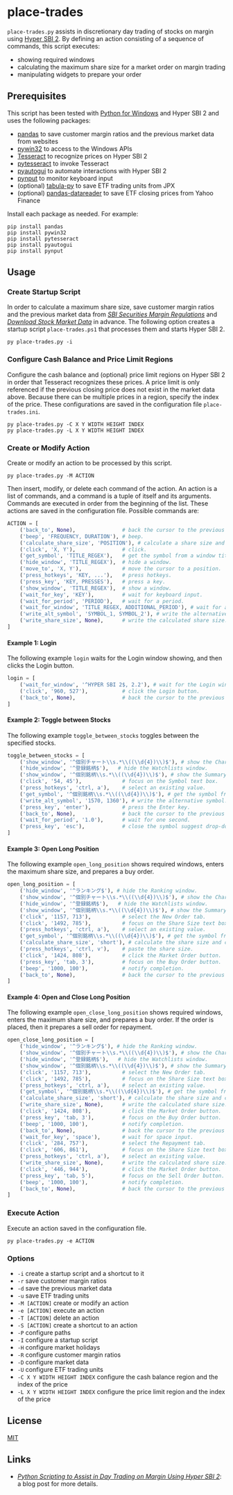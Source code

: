 # place-trades #

<!-- Python script that assists in discretionary day trading of stocks
on margin using Hyper SBI 2 -->

<!-- hypersbi2 pandas pyautogui pytesseract python pywin32 tesseract
tabula-py pandas-datareader pynput -->

`place-trades.py` assists in discretionary day trading of stocks on
margin using [Hyper SBI
2](https://go.sbisec.co.jp/lp/lp_hyper_sbi2_211112.html).  By defining
an action consisting of a sequence of commands, this script executes:

  * showing required windows
  * calculating the maximum share size for a market order on margin
    trading
  * manipulating widgets to prepare your order

## Prerequisites ##

This script has been tested with [Python for
Windows](https://www.python.org/downloads/windows/) and Hyper SBI 2
and uses the following packages:

  * [pandas](https://pandas.pydata.org/) to save customer margin
    ratios and the previous market data from websites
  * [pywin32](https://github.com/mhammond/pywin32) to access to the
    Windows APIs
  * [Tesseract](https://tesseract-ocr.github.io/) to recognize prices
    on Hyper SBI 2
  * [pytesseract](https://github.com/madmaze/pytesseract) to invoke
    Tesseract
    <!-- FIXME: screenshot -->
  * [pyautogui](https://pyautogui.readthedocs.io/en/latest/index.html)
    to automate interactions with Hyper SBI 2
  * [pynput](https://github.com/moses-palmer/pynput) to monitor
    keyboard input
  * (optional)
    [tabula-py](https://tabula-py.readthedocs.io/en/latest/index.html)
    to save ETF trading units from JPX
  * (optional)
    [pandas-datareader](https://pydata.github.io/pandas-datareader/stable/index.html)
    to save ETF closing prices from Yahoo Finance

Install each package as needed.  For example:

``` batchfile
pip install pandas
pip install pywin32
pip install pytesseract
pip install pyautogui
pip install pynput
```

## Usage ##

### Create Startup Script ###

In order to calculate a maximum share size, save customer margin
ratios and the previous market data from [*SBI Securities Margin
Regulations*](https://search.sbisec.co.jp/v2/popwin/attention/stock/margin_M29.html)
and [*Download Stock Market Data*](https://kabudata-dll.com/) in
advance.  The following option creates a startup script
`place-trades.ps1` that processes them and starts Hyper SBI 2.

``` batchfile
py place-trades.py -i
```

### Configure Cash Balance and Price Limit Regions ###

Configure the cash balance and (optional) price limit regions on Hyper
SBI 2 in order that Tesseract recognizes these prices.  A price limit
is only referenced if the previous closing price does not exist in the
market data above.  Because there can be multiple prices in a region,
specify the index of the price.  These configurations are saved in the
configuration file `place-trades.ini`.

``` batchfile
py place-trades.py -C X Y WIDTH HEIGHT INDEX
py place-trades.py -L X Y WIDTH HEIGHT INDEX
```

### Create or Modify Action ###

Create or modify an action to be processed by this script.

``` batchfile
py place-trades.py -M ACTION
```

Then insert, modify, or delete each command of the action.  An action
is a list of commands, and a command is a tuple of itself and its
arguments.  Commands are executed in order from the beginning of the
list.  These actions are saved in the configuration file.  Possible
commands are:

``` python
ACTION = [
    ('back_to', None),               # back the cursor to the previous position.
    ('beep', 'FREQUENCY, DURATION'), # beep.
    ('calculate_share_size', 'POSITION'), # calculate a share size and copy it.
    ('click', 'X, Y'),               # click.
    ('get_symbol', 'TITLE_REGEX'),   # get the symbol from a window title.
    ('hide_window', 'TITLE_REGEX'),  # hide a window.
    ('move_to', 'X, Y'),             # move the cursor to a position.
    ('press_hotkeys', 'KEY, ...'),   # press hotkeys.
    ('press_key', 'KEY, PRESSES'),   # press a key.
    ('show_window', 'TITLE_REGEX'),  # show a window.
    ('wait_for_key', 'KEY'),         # wait for keyboard input.
    ('wait_for_period', 'PERIOD'),   # wait for a period.
    ('wait_for_window', 'TITLE_REGEX, ADDITIONAL_PERIOD'), # wait for a window and an additional period.
    ('write_alt_symbol', 'SYMBOL_1, SYMBOL_2'), # write the alternative symbol.
    ('write_share_size', None),      # write the calculated share size.
]
```

#### Example 1: Login ####

The following example `login` waits for the Login window showing, and
then clicks the Login button.

``` python
login = [
    ('wait_for_window', '^HYPER SBI 2$, 2.2'), # wait for the Login window showing.
    ('click', '960, 527'),           # click the Login button.
    ('back_to', None),               # back the cursor to the previous position.
]
```

#### Example 2: Toggle between Stocks ####

The following example `toggle_between_stocks` toggles between the
specified stocks.

``` python
toggle_between_stocks = [
    ('show_window', '^個別チャート\\s.*\\((\\d{4})\\)$'), # show the Chart window.
    ('hide_window', '^登録銘柄$'),   # hide the Watchlists window.
    ('show_window', '^個別銘柄\\s.*\\((\\d{4})\\)$'), # show the Summary window.
    ('click', '54, 45'),             # focus on the Symbol text box.
    ('press_hotkeys', 'ctrl, a'),    # select an existing value.
    ('get_symbol', '^個別銘柄\\s.*\\((\\d{4})\\)$'), # get the symbol from the Summary window.
    ('write_alt_symbol', '1570, 1360'), # write the alternative symbol.
    ('press_key', 'enter'),          # press the Enter key.
    ('back_to', None),               # back the cursor to the previous position.
    ('wait_for_period', '1.0'),      # wait for one second.
    ('press_key', 'esc'),            # close the symbol suggest drop-down list.
]
```

#### Example 3: Open Long Position ####

The following example `open_long_position` shows required windows,
enters the maximum share size, and prepares a buy order.

``` python
open_long_position = [
    ('hide_window', '^ランキング$'), # hide the Ranking window.
    ('show_window', '^個別チャート\\s.*\\((\\d{4})\\)$'), # show the Chart window.
    ('hide_window', '^登録銘柄$'),   # hide the Watchlists window.
    ('show_window', '^個別銘柄\\s.*\\((\\d{4})\\)$'), # show the Summary window.
    ('click', '1157, 713'),          # select the New Order tab.
    ('click', '1492, 785'),          # focus on the Share Size text box.
    ('press_hotkeys', 'ctrl, a'),    # select an existing value.
    ('get_symbol', '^個別銘柄\\s.*\\((\\d{4})\\)$'), # get the symbol from the Summary window.
    ('calculate_share_size', 'short'), # calculate the share size and copy it.
    ('press_hotkeys', 'ctrl, v'),    # paste the share size.
    ('click', '1424, 808'),          # click the Market Order button.
    ('press_key', 'tab, 3'),         # focus on the Buy Order button.
    ('beep', '1000, 100'),           # notify completion.
    ('back_to', None),               # back the cursor to the previous position.
]
```

#### Example 4: Open and Close Long Position ####

The following example `open_close_long_position` shows required
windows, enters the maximum share size, and prepares a buy order.  If
the order is placed, then it prepares a sell order for repayment.

``` python
open_close_long_position = [
    ('hide_window', '^ランキング$'), # hide the Ranking window.
    ('show_window', '^個別チャート\\s.*\\((\\d{4})\\)$'), # show the Chart window.
    ('hide_window', '^登録銘柄$'),   # hide the Watchlists window.
    ('show_window', '^個別銘柄\\s.*\\((\\d{4})\\)$'), # show the Summary window.
    ('click', '1157, 713'),          # select the New Order tab.
    ('click', '1492, 785'),          # focus on the Share Size text box.
    ('press_hotkeys', 'ctrl, a'),    # select an existing value.
    ('get_symbol', '^個別銘柄\\s.*\\((\\d{4})\\)$'), # get the symbol from the Summary window.
    ('calculate_share_size', 'short'), # calculate the share size and copy it.
    ('write_share_size', None),      # write the calculated share size.
    ('click', '1424, 808'),          # click the Market Order button.
    ('press_key', 'tab, 3'),         # focus on the Buy Order button.
    ('beep', '1000, 100'),           # notify completion.
    ('back_to', None),               # back the cursor to the previous position.
    ('wait_for_key', 'space'),       # wait for space input.
    ('click', '284, 757'),           # select the Repayment tab.
    ('click', '606, 861'),           # focus on the Share Size text box.
    ('press_hotkeys', 'ctrl, a'),    # select an existing value.
    ('write_share_size', None),      # write the calculated share size.
    ('click', '446, 944'),           # click the Market Order button.
    ('press_key', 'tab, 5'),         # focus on the Sell Order button.
    ('beep', '1000, 100'),           # notify completion.
    ('back_to', None),               # back the cursor to the previous position.
]
```

### Execute Action ###

Execute an action saved in the configuration file.

``` batchfile
py place-trades.py -e ACTION
```

### Options ###

  * `-i` create a startup script and a shortcut to it
  * `-r` save customer margin ratios
  * `-d` save the previous market data
  * `-u` save ETF trading units
  * `-M [ACTION]` create or modify an action
  * `-e [ACTION]` execute an action
  * `-T [ACTION]` delete an action
  * `-S [ACTION]` create a shortcut to an action
  * `-P` configure paths
  * `-I` configure a startup script
  * `-H` configure market holidays
  * `-R` configure customer margin ratios
  * `-D` configure market data
  * `-U` configure ETF trading units
  * `-C X Y WIDTH HEIGHT INDEX` configure the cash balance region and
    the index of the price
  * `-L X Y WIDTH HEIGHT INDEX` configure the price limit region and
    the index of the price

## License ##

[MIT](LICENSE.md)

## Links ##

  * [*Python Scripting to Assist in Day Trading on Margin Using Hyper
    SBI 2*](): a blog post for more details.
